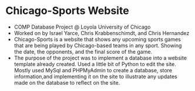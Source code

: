 # Chicago-Sports Website
* COMP Database Project @ Loyola University of Chicago
* Worked on by Israel Yarce, Chris Krabbenschimdt, and Chris Hernandez
* Chicago-Sports is a website that shows any upcoming sports games that are being played by Chicago-based teams in any sport. Showing the date, the opponents, and the final score of the game.
* The purpose of the project was to implement a database into a website template already created. Used a little bit of Python to edit the site.
Mostly used MySql and PHPMyAdmin to create a database, store information,and implementing it on the site to illustrate any updates made on the database to reflect on the site.
